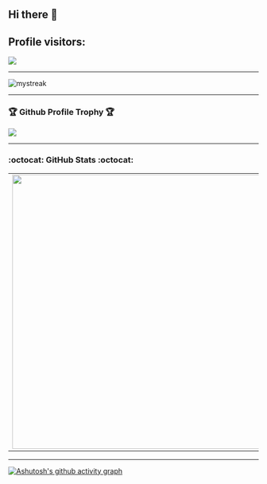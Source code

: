 ## Hi there 👋
## Profile visitors:
<img src="https://count.kjchmc.cn/get/@:MaksimSazanovich?theme=gelbooru" />

* * *

<img src="https://github-readme-streak-stats.herokuapp.com/?user=MaksimSazanovich&theme=dark-smoky" alt="mystreak"/>

* * *

### 🏆 Github Profile Trophy 🏆
<img src="https://github-profile-trophy.vercel.app/?username=MaksimSazanovich&theme=juicyfresh&no-bg=true" />

 * * *
 
###  :octocat: **GitHub Stats** :octocat:

<p align="center">
  <table>
  <tr>
      <td><img width="550px" align="left" src="https://github-readme-stats.vercel.app/api?username=MaksimSazanovich&hide_border=true&count_private=false&layout=compact&hide_title=true&show_icons=true&title_color=edf5e1&icon_color=edf5e1&text_color=66fcf1&bg_color=0b0c10&border_color=c5c6c7"/></td>
      <td><img width="550px" src="https://github-readme-stats.vercel.app/api/top-langs/?username=MaksimSazanovich&hide=html&layout=compact&hide_border=true&hide_title=true&text_color=66fcf1&bg_color=0b0c10&border_color=c5c6c7&theme=swift"/></td>
  </tr>   
</table>
</p>

* * *

[![Ashutosh's github activity graph](https://github-readme-activity-graph.vercel.app/graph?username=MaksimSazanovich&&color=66fcf1&theme=high-contrast)](https://github.com/MaksimSazanovich/github-readme-activity-graph)


<!--
**MaksimSazanovich/MaksimSazanovich** is a ✨ _special_ ✨ repository because its `README.md` (this file) appears on your GitHub profile.

Here are some ideas to get you started:https://github.com/MaksimSazanovich/github-readme-activity-graph

- 🔭 I’m currently working on ...
- 🌱 I’m currently learning ...
- 👯 I’m looking to collaborate on ...
- 🤔 I’m looking for help with ...
- 💬 Ask me about ...
- 📫 How to reach me: ...
- 😄 Pronouns: ...
- ⚡ Fun fact: ...
-->
